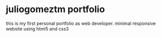 # juliogomeztm portfolio 
this is my first personal portfolio as web developer. 
minimal responsive website using html5 and css3

